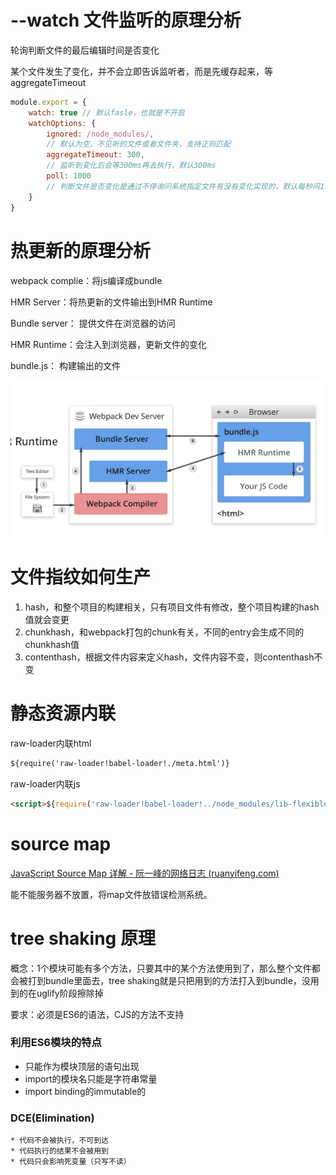 # --watch 文件监听的原理分析

轮询判断文件的最后编辑时间是否变化

某个文件发生了变化，并不会立即告诉监听者，而是先缓存起来，等aggregateTimeout

```javascript
module.export = {
    watch: true // 默认fasle，也就是不开启
    watchOptions: {
    	ignored: /node_modules/,
    	// 默认为空，不见听的文件或者文件夹，支持正则匹配
    	aggregateTimeout: 300, 
    	// 监听到变化后会等300ms再去执行，默认300ms
    	poll: 1000
    	// 判断文件是否变化是通过不停询问系统指定文件有没有变化实现的，默认每秒问1次
	}
}
```





# 热更新的原理分析

webpack complie：将js编译成bundle

HMR Server：将热更新的文件输出到HMR Runtime

Bundle server： 提供文件在浏览器的访问

HMR Runtime：会注入到浏览器，更新文件的变化

bundle.js： 构建输出的文件

![image-20210708192801269](image-20210708192801269.png)

# 文件指纹如何生产

1. hash，和整个项目的构建相关，只有项目文件有修改，整个项目构建的hash值就会变更
2. chunkhash，和webpack打包的chunk有关，不同的entry会生成不同的chunkhash值
3. contenthash，根据文件内容来定义hash，文件内容不变，则contenthash不变

# 静态资源内联

raw-loader内联html

```html
${require('raw-loader!babel-loader!./meta.html')}
```

raw-loader内联js

```html
<script>${require('raw-loader!babel-loader!../node_modules/lib-flexible')}</script>
```

 # source map

[JavaScript Source Map 详解 - 阮一峰的网络日志 (ruanyifeng.com)](http://www.ruanyifeng.com/blog/2013/01/javascript_source_map.html)

能不能服务器不放置，将map文件放错误检测系统。



# tree shaking 原理

概念：1个模块可能有多个方法，只要其中的某个方法使用到了，那么整个文件都会被打到bundle里面去，tree shaking就是只把用到的方法打入到bundle，没用到的在uglify阶段擦除掉

要求：必须是ES6的语法，CJS的方法不支持

### 利用ES6模块的特点

 * 只能作为模块顶层的语句出现
 * import的模块名只能是字符串常量
 * import binding的immutable的

### DCE(Elimination)

 	* 代码不会被执行，不可到达
 	* 代码执行的结果不会被用到
 	* 代码只会影响死变量（只写不读）

